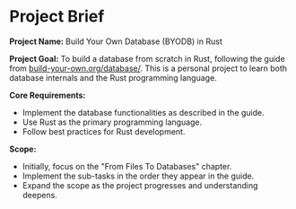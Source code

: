 # Project Brief

**Project Name:** Build Your Own Database (BYODB) in Rust

**Project Goal:** To build a database from scratch in Rust, following the guide from [build-your-own.org/database/](https://build-your-own.org/database/). This is a personal project to learn both database internals and the Rust programming language.

**Core Requirements:**

- Implement the database functionalities as described in the guide.
- Use Rust as the primary programming language.
- Follow best practices for Rust development.

**Scope:**

- Initially, focus on the "From Files To Databases" chapter.
- Implement the sub-tasks in the order they appear in the guide.
- Expand the scope as the project progresses and understanding deepens.
